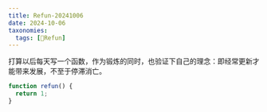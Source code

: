 ```yaml
---
title: Refun-20241006
date: 2024-10-06
taxonomies:
  tags: [🍡Refun]
---
```


打算以后每天写一个函数，作为锻炼的同时，也验证下自己的理念：即经常更新才能带来发展，不至于停滞消亡。

```js
function refun() {
  return 1;
}
```
